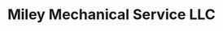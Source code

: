 ---
title: "Miley Mechanical Service LLC"
url: /waldo/miley-mechanical-service-llc/
shop: Autowerkstatt
---